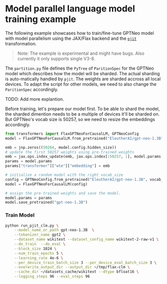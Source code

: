 <!---
Copyright 2021 The HuggingFace Team. All rights reserved.

Licensed under the Apache License, Version 2.0 (the "License");
you may not use this file except in compliance with the License.
You may obtain a copy of the License at

    http://www.apache.org/licenses/LICENSE-2.0

Unless required by applicable law or agreed to in writing, software
distributed under the License is distributed on an "AS IS" BASIS,
WITHOUT WARRANTIES OR CONDITIONS OF ANY KIND, either express or implied.
See the License for the specific language governing permissions and
limitations under the License.
-->

# Model parallel language model training example

The following example showcases how to train/fine-tune GPTNeo model with model parallelism using
the JAX/Flax backend and the [`pjit`](https://jax.readthedocs.io/en/latest/jax.experimental.pjit.html) transformation.

> Note: The example is experimental and might have bugs. Also currently it only supports single V3-8.

The `partition.py` file defines the `PyTree` of `ParitionSpec` for the GPTNeo model which describes how the model will be sharded.
The actual sharding is auto-matically handled by `pjit`. The weights are sharded accross all local devices.
To adapt the script for other models, we need to also change the `ParitionSpec` accordingly.

TODO: Add more explantion.

Before training, let's prepare our model first. To be able to shard the model, the sharded dimention needs to be a multiple of devices it'll be sharded on. But GPTNeo's vocab size is 50257, so we need to resize the embeddings accordingly. 

```python
from transformers import FlaxGPTNeoForCausalLM, GPTNeoConfig 
model = FlaxGPTNeoForCausalLM.from_pretrained("EleutherAI/gpt-neo-1.3B")

emb = jnp.zeros((50264, model.config.hidden_size))
# update the first 50257 weights using pre-trained weights
emb = jax.ops.index_update(emb, jax.ops.index[:50257, :], model.params["transformer"]["wte"]["embedding"])
params = model.params
params["transformer"]["wte"]["embedding"] = emb

# initialize a random model with the right vocab_size
config = GPTNeoConfig.from_pretrained("EleutherAI/gpt-neo-1.3B", vocab_size=50264)
model = FlaxGPTNeoForCausalLM(config)

# assign the pre-trained weights and save the model.
model.params = params
model.save_pretrained("gpt-neo-1.3B")
```


### Train Model

```bash
python run_pjit_clm.py \
    --model_name_or_path gpt-neo-1.3B  \
    --tokenizer_name gpt2 \
    --dataset_name wikitext --dataset_config_name wikitext-2-raw-v1 \
    --do_train  --do_eval \
    --block_size 1024 \
    --num_train_epochs 5 \
    --learning_rate 4e-6 \
    --per_device_train_batch_size 3 --per_device_eval_batch_size 3 \
    --overwrite_output_dir --output_dir ~/tmp/flax-clm \
    --cache_dir ~/datasets_cache/wikitext --dtype bfloat16 \
    --logging_steps 96 --eval_steps 96
```